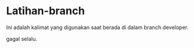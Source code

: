 # Latihan-branch
Ini adalah kalimat yang digunakan saat berada di dalam branch developer.

gagal selalu.
